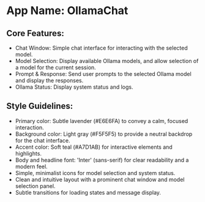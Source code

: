 # **App Name**: OllamaChat

## Core Features:

- Chat Window: Simple chat interface for interacting with the selected model.
- Model Selection: Display available Ollama models, and allow selection of a model for the current session.
- Prompt & Response: Send user prompts to the selected Ollama model and display the responses.
- Ollama Status: Display system status and logs.

## Style Guidelines:

- Primary color: Subtle lavender (#E6E6FA) to convey a calm, focused interaction.
- Background color: Light gray (#F5F5F5) to provide a neutral backdrop for the chat interface.
- Accent color: Soft teal (#A7D1AB) for interactive elements and highlights.
- Body and headline font: 'Inter' (sans-serif) for clear readability and a modern feel.
- Simple, minimalist icons for model selection and system status.
- Clean and intuitive layout with a prominent chat window and model selection panel.
- Subtle transitions for loading states and message display.